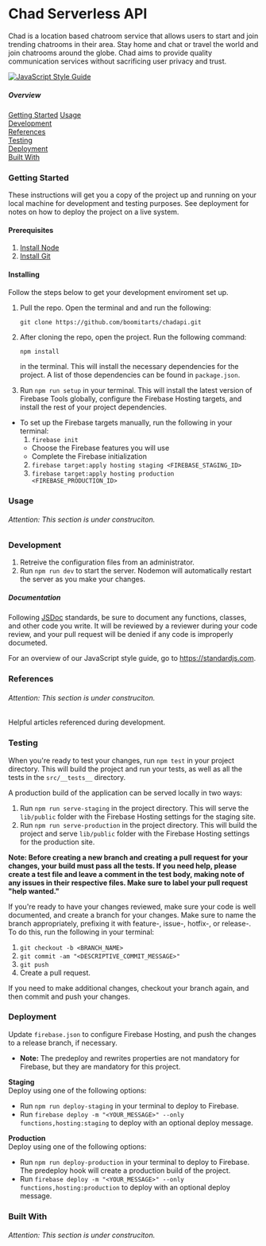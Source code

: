 # Chad Serverless API
Chad is a location based chatroom service that allows users to start and join trending chatrooms in their area. Stay home and chat or travel the world and join chatrooms around the globe. Chad aims to provide quality communication services without sacrificing user privacy and trust.

[![JavaScript Style Guide](https://img.shields.io/badge/code_style-standard-brightgreen.svg)](https://standardjs.com)


##### Overview
[Getting Started](#getting-started) 
[Usage](#usage)   
[Development](#development)  
[References](#references)  
[Testing](#testing)  
[Deployment](#deployment)  
[Built With](#built-with)


### Getting Started
These instructions will get you a copy of the project up and running on your local machine for development and testing purposes. See deployment for notes on how to deploy the project on a live system.

#### Prerequisites
1. [Install Node](https://nodejs.org/en/download/)
2. [Install Git](https://git-scm.com/downloads)

#### Installing
Follow the steps below to get your development enviroment set up.

1.  Pull the repo. Open the terminal and and run the following:

    ```
    git clone https://github.com/boomitarts/chadapi.git
    ```

2.  After cloning the repo, open the project. Run the following command:

    ```
    npm install
    ```

      in the terminal. This will install the necessary dependencies for the
      project. A list of those dependencies can be found in `package.json`.
      
3. Run `npm run setup` in your terminal. This will install the latest version of
   Firebase Tools globally, configure the Firebase Hosting targets, and install
   the rest of your project dependencies.
  - To set up the Firebase targets manually, run the following in your terminal:
    1. `firebase init`
      - Choose the Firebase features you will use
      - Complete the Firebase initialization
    2. `firebase target:apply hosting staging <FIREBASE_STAGING_ID>`
    3. `firebase target:apply hosting production <FIREBASE_PRODUCTION_ID>`
    

### Usage
###### Attention: This section is under construciton.


### Development
1. Retreive the configuration files from an administrator.
2. Run `npm run dev` to start the server. Nodemon will automatically restart the
   server as you make your changes.

##### Documentation
Following [JSDoc](http://usejsdoc.org/) standards, be sure to document any functions, classes, and other
code you write. It will be reviewed by a reviewer during your code review, and
your pull request will be denied if any code is improperly documeted.

For an overview of our JavaScript style guide, go to https://standardjs.com.


### References
###### Attention: This section is under construciton.

Helpful articles referenced during development.


### Testing
When you're ready to test your changes, run `npm test` in your project
directory. This will build the project and run your tests, as well as all the tests in the `src/__tests__` directory.  

A production build of the application can be served locally in two ways:
1. Run `npm run serve-staging` in the project directory. This will serve the
   `lib/public` folder with the Firebase Hosting settings for the staging site.
2. Run `npm run serve-production` in the project directory. This will build the
   project and serve `lib/public` folder with the Firebase Hosting settings for
   the production site.

**Note: Before creating a new branch and creating a pull request for your
changes, your build must pass all the tests. If you need help, please create a
test file and leave a comment in the test body, making note of any issues in
their respective files. Make sure to label your pull request "help wanted."**

If you're ready to have your changes reviewed, make sure your code is well
documented, and create a branch for your changes. Make sure to name the branch
appropriately, prefixing it with feature-, issue-, hotfix-, or release-. To
do this, run the following in your terminal:  
1. `git checkout -b <BRANCH_NAME>`
2. `git commit -am "<DESCRIPTIVE_COMMIT_MESSAGE>"`
3. `git push`
4. Create a pull request.

If you need to make additional changes, checkout your branch again, and then
commit and push your changes.


### Deployment
Update `firebase.json` to configure Firebase Hosting, and push the changes to a
release branch, if necessary. 
  - **Note:** The predeploy and rewrites properties are not mandatory for
   Firebase, but they are mandatory for this project. 

**Staging**  
Deploy using one of the following options:
- Run `npm run deploy-staging` in your terminal to deploy to Firebase.
- Run `firebase deploy -m "<YOUR_MESSAGE>" --only functions,hosting:staging` to deploy with an optional deploy message.

**Production**  
Deploy using one of the following options:
- Run `npm run deploy-production` in your terminal to deploy to Firebase. The
  predeploy hook will create a production build of the project.
- Run `firebase deploy -m "<YOUR_MESSAGE>" --only functions,hosting:production` to deploy with an optional deploy message.


### Built With
###### Attention: This section is under construciton.
